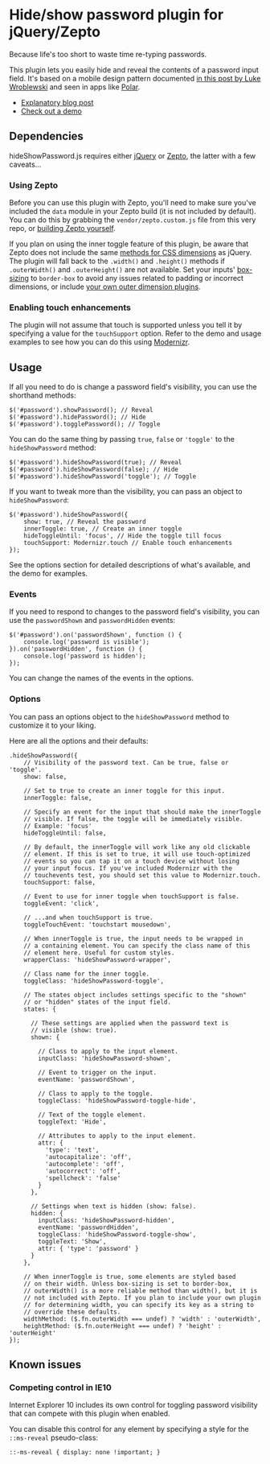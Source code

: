 # Hide/show password plugin for jQuery/Zepto

Because life's too short to waste time re-typing passwords.

This plugin lets you easily hide and reveal the contents of a password input field. It's based on a mobile design pattern documented [in this post by Luke Wroblewski](http://www.lukew.com/ff/entry.asp?1653) and seen in apps like [Polar](http://www.polarb.com/).

* [Explanatory blog post]()
* [Check out a demo](http://cloudfour.github.io/hideShowPassword/)

## Dependencies

hideShowPassword.js requires either [jQuery](http://jquery.com/) or [Zepto](http://zeptojs.com/), the latter with a few caveats...

### Using Zepto

Before you can use this plugin with Zepto, you'll need to make sure you've included the `data` module in your Zepto build (it is not included by default). You can do this by grabbing the `vendor/zepto.custom.js` file from this very repo, or [building Zepto yourself](https://github.com/madrobby/zepto#building).

If you plan on using the inner toggle feature of this plugin, be aware that Zepto does not include the same [methods for CSS dimensions](http://api.jquery.com/category/dimensions/) as jQuery. The plugin will fall back to the `.width()` and `.height()` methods if `.outerWidth()` and `.outerHeight()` are not available. Set your inputs' [box-sizing](https://developer.mozilla.org/en-US/docs/Web/CSS/box-sizing) to `border-box` to avoid any issues related to padding or incorrect dimensions, or include [your own outer dimension plugins](https://gist.github.com/pamelafox/1379704).

### Enabling touch enhancements

The plugin will not assume that touch is supported unless you tell it by specifying a value for the `touchSupport` option. Refer to the demo and usage examples to see how you can do this using [Modernizr](http://modernizr.com/).

## Usage

If all you need to do is change a password field's visibility, you can use the shorthand methods:

    $('#password').showPassword(); // Reveal
    $('#password').hidePassword(); // Hide
    $('#password').togglePassword(); // Toggle

You can do the same thing by passing `true`, `false` or `'toggle'` to the `hideShowPassword` method:

    $('#password').hideShowPassword(true); // Reveal
    $('#password').hideShowPassword(false); // Hide
    $('#password').hideShowPassword('toggle'); // Toggle

If you want to tweak more than the visibility, you can pass an object to `hideShowPassword`:

    $('#password').hideShowPassword({
        show: true, // Reveal the password
        innerToggle: true, // Create an inner toggle
        hideToggleUntil: 'focus', // Hide the toggle till focus
        touchSupport: Modernizr.touch // Enable touch enhancements
    });

See the options section for detailed descriptions of what's available, and the demo for examples.

### Events

If you need to respond to changes to the password field's visibility, you can use the `passwordShown` and `passwordHidden` events:

    $('#password').on('passwordShown', function () {
        console.log('password is visible');
    }).on('passwordHidden', function () {
        console.log('password is hidden');
    });

You can change the names of the events in the options.

### Options

You can pass an options object to the `hideShowPassword` method to customize it to your liking.

Here are all the options and their defaults:

    .hideShowPassword({
        // Visibility of the password text. Can be true, false or 'toggle'.
        show: false,

        // Set to true to create an inner toggle for this input.
        innerToggle: false,

        // Specify an event for the input that should make the innerToggle
        // visible. If false, the toggle will be immediately visible.
        // Example: 'focus'
        hideToggleUntil: false,

        // By default, the innerToggle will work like any old clickable
        // element. If this is set to true, it will use touch-optimized
        // events so you can tap it on a touch device without losing
        // your input focus. If you've included Modernizr with the
        // touchevents test, you should set this value to Modernizr.touch.
        touchSupport: false,

        // Event to use for inner toggle when touchSupport is false.
        toggleEvent: 'click',

        // ...and when touchSupport is true.
        toggleTouchEvent: 'touchstart mousedown',

        // When innerToggle is true, the input needs to be wrapped in
        // a containing element. You can specify the class name of this
        // element here. Useful for custom styles.
        wrapperClass: 'hideShowPassword-wrapper',

        // Class name for the inner toggle.
        toggleClass: 'hideShowPassword-toggle',

        // The states object includes settings specific to the "shown"
        // or "hidden" states of the input field.
        states: {

          // These settings are applied when the password text is
          // visible (show: true).
          shown: {

            // Class to apply to the input element.
            inputClass: 'hideShowPassword-shown',

            // Event to trigger on the input.
            eventName: 'passwordShown',

            // Class to apply to the toggle.
            toggleClass: 'hideShowPassword-toggle-hide',

            // Text of the toggle element.
            toggleText: 'Hide',

            // Attributes to apply to the input element.
            attr: {
              'type': 'text',
              'autocapitalize': 'off',
              'autocomplete': 'off',
              'autocorrect': 'off',
              'spellcheck': 'false'
            }
          },

          // Settings when text is hidden (show: false).
          hidden: {
            inputClass: 'hideShowPassword-hidden',
            eventName: 'passwordHidden',
            toggleClass: 'hideShowPassword-toggle-show',
            toggleText: 'Show',
            attr: { 'type': 'password' }
          }
        },

        // When innerToggle is true, some elements are styled based
        // on their width. Unless box-sizing is set to border-box,
        // outerWidth() is a more reliable method than width(), but it is
        // not included with Zepto. If you plan to include your own plugin
        // for determining width, you can specify its key as a string to
        // override these defaults.
        widthMethod: ($.fn.outerWidth === undef) ? 'width' : 'outerWidth',
        heightMethod: ($.fn.outerHeight === undef) ? 'height' : 'outerHeight'
    });

## Known issues

### Competing control in IE10

Internet Explorer 10 includes its own control for toggling password visibility that can compete with this plugin when enabled.

You can disable this control for any element by specifying a style for the `::ms-reveal` pseudo-class:

    ::-ms-reveal { display: none !important; }
